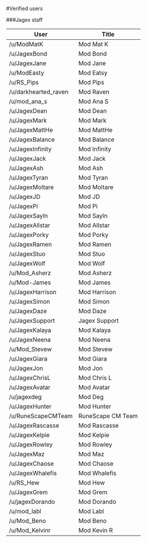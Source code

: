 #Verified users

###Jagex staff



User | Title
---|---
/u/ModMatK | Mod Mat K
/u/JagexBond | Mod Bond
/u/JagexJane | Mod Jane
/u/ModEasty | Mod Eatsy
/u/RS_Pips | Mod Pips
/u/darkhearted_raven | Mod Raven
/u/mod_ana_s | Mod Ana S
/u/JagexDean | Mod Dean
/u/JagexMark | Mod Mark
/u/JagexMattHe | Mod MattHe
/u/JagexBalance | Mod Balance
/u/JagexInfinity | Mod Infinity
/u/JagexJack | Mod Jack
/u/JagexAsh | Mod Ash
/u/JagexTyran | Mod Tyran
/u/JagexMoltare | Mod Moltare
/u/JagexJD | Mod JD
/u/JagexPi | Mod Pi
/u/JagexSayln | Mod Sayln
/u/JagexAllstar | Mod Allstar
/u/JagexPorky | Mod Porky
/u/JagexRamen | Mod Ramen
/u/JagexStuo | Mod Stuo
/u/JagexWolf | Mod Wolf
/u/Mod_Asherz | Mod Asherz
/u/Mod-James | Mod James
/u/JagexHarrison | Mod Harrison
/u/JagexSimon | Mod Simon
/u/JagexDaze | Mod Daze
/u/JagexSupport | Jagex Support
/u/JagexKalaya | Mod Kalaya
/u/JagexNeena | Mod Neena
/u/Mod_Stevew | Mod Stevew
/u/JagexGiara | Mod Giara
/u/JagexJon | Mod Jon
/u/JagexChrisL | Mod Chris L
/u/JagexAvatar | Mod Avatar
/u/jagexdeg | Mod Deg
/u/JagexHunter | Mod Hunter
/u/RuneScapeCMTeam | RuneScape CM Team
/u/JagexRascasse | Mod Rascasse
/u/JagexKelpie | Mod Kelpie
/u/JagexRowley | Mod Rowley
/u/JagexMaz | Mod Maz
/u/JagexChaose | Mod Chaose
/u/JagexWhalefis | Mod Whalefis
/u/RS_Hew | Mod Hew
/u/JagexGrem | Mod Grem
/u/jagexDorando | Mod Dorando
/u/mod_labl | Mod Labl
/u/Mod_Beno | Mod Beno
/u/Mod_Kelvinr | Mod Kevin R